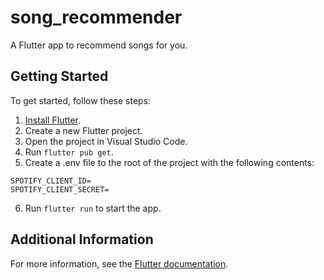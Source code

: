 # song_recommender

A Flutter app to recommend songs for you.

## Getting Started

To get started, follow these steps:

1. [Install Flutter](https://flutter.dev/get-started/install/).
2. Create a new Flutter project.
3. Open the project in Visual Studio Code.
4. Run `flutter pub get`.
5. Create a .env file to the root of the project with the following contents:
```env
SPOTIFY_CLIENT_ID=
SPOTIFY_CLIENT_SECRET=
```
6. Run `flutter run` to start the app.

## Additional Information

For more information, see the [Flutter documentation](https://flutter.dev/docs/).
